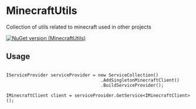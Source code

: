 # MinecraftUtils

Collection of utils related to minecraft used in other projects

[![NuGet version (MinecraftUtils)](https://img.shields.io/nuget/v/MinecraftUtils.svg?style=flat-square)](https://www.nuget.org/packages/MinecraftUtils/)

## Usage

```

IServiceProvider serviceProvider = new ServiceCollection()
                                    .AddSingletonMinecraftClient()
                                    .BuildServiceProvider();

IMinecraftClient client = serviceProvider.GetService<IMinecraftClient>();
```
